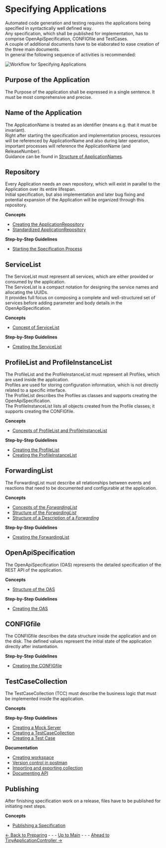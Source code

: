 # Specifying Applications

Automated code generation and testing requires the applications being specified in syntactically well defined way.  
Any specification, which shall be published for implementation, has to comprise OpenApiSpecification, CONFIGfile and TestCases.  
A couple of additional documents have to be elaborated to ease creation of the three main documents.  
In general the following sequence of activities is recommended:

![Workflow for Specifying Applications](https://www.plantuml.com/plantuml/png/bPBHJiCm34NV-Gh_0UzZcZOLTPg4rgf5uZdhdCqYZOEJhXfVZpiGb4qLuYrophsvjhECoKZgMWSlBA_MSG-M1Ug03Tap-GEiGd3Kc4Jiuzrith1ZcQq5qIyUqPB7CL7q7cL-Vu4M3pTuR8Hs26KdWIC2MqZ7N_efQUQCQ1x8Ex_NK9FOaGVVaU7Mj3X5L_ZMOKoNXaUI2ZKS9PRpv3FS1eS9eKOvKODF5DEVR2bioVsBtNZTZh_n_yPobjx8C921q1kTC1qyPCKstwm7XvzQ4T2l0dqkzgjJlQrr8o71iyuXCn6ZbYey4VPwo3NKEyArfEnsZkBnkhv4lzT_z040 "Workflow for Specifying Applications")


## Purpose of the Application

The Purpose of the application shall be expressed in a single sentence. It must be most comprehensive and precise.  


## Name of the Application

The ApplicationName is treated as an identifier (means e.g. that it must be invariant).  
Right after starting the specification and implementation process, resources will be referenced by ApplicationName and also during later operation, important processes will reference the ApplicationName (and ReleaseNumber).  
Guidance can be found in [Structure of ApplicationNames](./../ElementsApplicationPattern/Names/StructureOfApplicationNames/StructureOfApplicationNames.md).  


## Repository

Every Application needs an own repository, which will exist in parallel to the Application over its entire lifespan.  
Initial specification, but also implementation and later bug fixing and potential expansion of the Application will be organized through this repository.  

**Concepts**
- [Creating the ApplicationRepository](./CreatingApplicationRepository/CreatingApplicationRepository.md)
- [Standardized ApplicationRepository](./StandardizedApplicationRepository/StandardizedApplicationRepository.md)

**Step-by-Step Guidelines**
- [Starting the Specification Process](./StartingToSpecify/StartingToSpecify.md)


## ServiceList

The ServiceList must represent all services, which are either provided or consumed by the application.  
The ServiceList is a compact notation for designing the service names and allocating the UUIDs.  
It provides full focus on composing a complete and well-structured set of services before adding parameter and body details in the OpenApiSpecification.  

**Concepts**
- [Concept of ServiceList](./ConceptOfServiceList/ConceptOfServiceList.md)

**Step-by-Step Guidelines**
- [Creating the ServiceList](./CreatingServiceList/CreatingServiceList.md)


## ProfileList and ProfileInstanceList

The ProfileList and the ProfileInstanceList must represent all Profiles, which are used inside the application.  
Profiles are used for storing configuration information, which is not directly related to a specific interface.  
The ProfileList describes the Profiles as classes and supports creating the OpenApiSpecification.  
The ProfileInstanceList lists all objects created from the Profile classes; it supports creating the CONFIGfile.  

**Concepts**
- [Concepts of ProfileList and ProfileInstanceList ](./ConceptOfProfileList/ConceptOfProfileList.md)

**Step-by-Step Guidelines**
- [Creating the ProfileList](./CreatingProfileList/CreatingProfileList.md)
- [Creating the ProfileInstanceList](./CreatingProfileInstanceList/CreatingProfileInstanceList.md)


## ForwardingList

The ForwardingList must describe all relationships between events and reactions that need to be documented and configurable at the application.

**Concepts**
- [Concepts of the _ForwardingList_](./ConceptsOfForwardingList/ConceptsOfForwardingList.md)  
- [Structure of the _ForwardingList_](./StructureOfForwardingList/StructureOfForwardingList.md)  
- [Structure of a Description of a _Forwarding_](./StructureOfForwardingDescription/StructureOfForwardingDescription.md)

**Step-by-Step Guidelines**
- [Creating the ForwardingList](./CreatingForwardingList/CreatingForwardingList.md)


## OpenApiSpecification

The OpenApiSpecification (OAS) represents the detailed specification of the REST API of the application.

**Concepts**
- [Structure of the OAS](./StructureOfOas/StructureOfOas.md)  

**Step-by-Step Guidelines**
- [Creating the OAS](./CreatingOas/CreatingOas.md)


## CONFIGfile

The CONFIGfile describes the data structure inside the application and on the disk. The defined values represent the initial state of the application directly after instantiation.

**Step-by-Step Guidelines**
- [Creating the CONFIGfile](./CreatingConfigFile/CreatingConfigFile.md)


## TestCaseCollection

The TestCaseCollection (TCC) must describe the business logic that must be implemented inside the application.  

**Concepts**

**Step-by-Step Guidelines**
- [Creating a Mock Server](./TestCaseCollection/CreatingMockServer/CreatingMockServer.md)
- [Creating a TestCaseCollection](./TestCaseCollection/CreatingTestCaseCollection/CreatingTestCaseCollection.md)
- [Creating a Test Case](./TestCaseCollection/CreatingTestCase/CreatingTestCase.md)

**Documentation**
- [Creating workspace](https://learning.postman.com/docs/collaborating-in-postman/using-workspaces/creating-workspaces/)
- [Version control in postman](https://learning.postman.com/docs/collaborating-in-postman/version-control/)
- [Importing and exporting collection](https://learning.postman.com/docs/getting-started/importing-and-exporting-data/)
- [Documenting API](https://learning.postman.com/docs/publishing-your-api/documenting-your-api/)


## Publishing

After finishing specification work on a release, files have to be published for initiating next steps.

**Concepts**
- [Publishing a Specification](./PublishingSpecification/PublishingSpecification.md)


[<- Back to Preparing](../PreparingSpecifying/PreparingSpecifying.md) - - - [Up to Main](../Main.md) - - - [Ahead to TinyApplicationController ->](../TinyApplicationController/TinyApplicationController.md)
